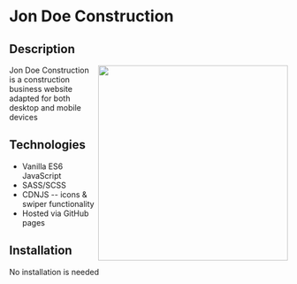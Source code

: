 # Jon Doe Construction 

## Description

<img align="right" width=343 height=353 src="src/assets/images/hangman-README.png">
<p align="left">Jon Doe Construction is a construction business website adapted for both desktop and mobile devices</p>

## Technologies

- Vanilla ES6 JavaScript
- SASS/SCSS
- CDNJS -- icons & swiper functionality
- Hosted via GitHub pages

## Installation

No installation is needed
